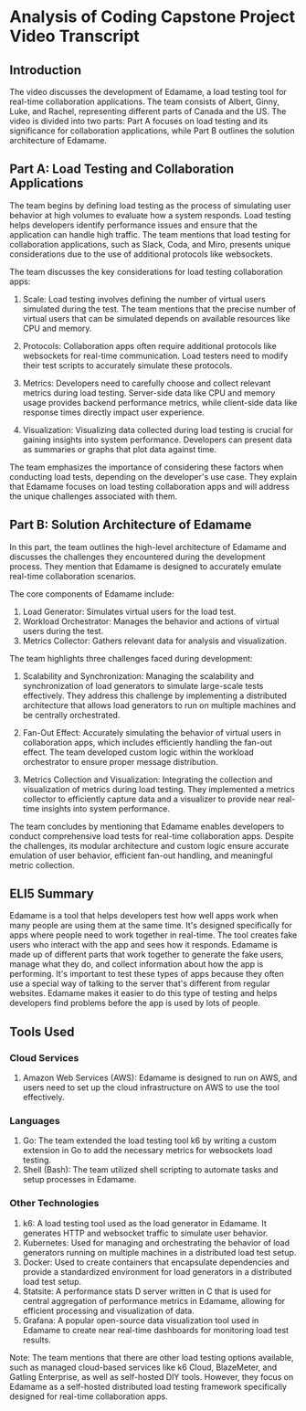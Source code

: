 # Analysis of Coding Capstone Project Video Transcript

## Introduction

The video discusses the development of Edamame, a load testing tool for real-time collaboration applications. The team consists of Albert, Ginny, Luke, and Rachel, representing different parts of Canada and the US. The video is divided into two parts: Part A focuses on load testing and its significance for collaboration applications, while Part B outlines the solution architecture of Edamame.

## Part A: Load Testing and Collaboration Applications

The team begins by defining load testing as the process of simulating user behavior at high volumes to evaluate how a system responds. Load testing helps developers identify performance issues and ensure that the application can handle high traffic. The team mentions that load testing for collaboration applications, such as Slack, Coda, and Miro, presents unique considerations due to the use of additional protocols like websockets.

The team discusses the key considerations for load testing collaboration apps:

1. Scale: Load testing involves defining the number of virtual users simulated during the test. The team mentions that the precise number of virtual users that can be simulated depends on available resources like CPU and memory.

2. Protocols: Collaboration apps often require additional protocols like websockets for real-time communication. Load testers need to modify their test scripts to accurately simulate these protocols.

3. Metrics: Developers need to carefully choose and collect relevant metrics during load testing. Server-side data like CPU and memory usage provides backend performance metrics, while client-side data like response times directly impact user experience.

4. Visualization: Visualizing data collected during load testing is crucial for gaining insights into system performance. Developers can present data as summaries or graphs that plot data against time.

The team emphasizes the importance of considering these factors when conducting load tests, depending on the developer's use case. They explain that Edamame focuses on load testing collaboration apps and will address the unique challenges associated with them.

## Part B: Solution Architecture of Edamame

In this part, the team outlines the high-level architecture of Edamame and discusses the challenges they encountered during the development process. They mention that Edamame is designed to accurately emulate real-time collaboration scenarios.

The core components of Edamame include:

1. Load Generator: Simulates virtual users for the load test.
2. Workload Orchestrator: Manages the behavior and actions of virtual users during the test.
3. Metrics Collector: Gathers relevant data for analysis and visualization.

The team highlights three challenges faced during development:

1. Scalability and Synchronization: Managing the scalability and synchronization of load generators to simulate large-scale tests effectively. They address this challenge by implementing a distributed architecture that allows load generators to run on multiple machines and be centrally orchestrated.

2. Fan-Out Effect: Accurately simulating the behavior of virtual users in collaboration apps, which includes efficiently handling the fan-out effect. The team developed custom logic within the workload orchestrator to ensure proper message distribution.

3. Metrics Collection and Visualization: Integrating the collection and visualization of metrics during load testing. They implemented a metrics collector to efficiently capture data and a visualizer to provide near real-time insights into system performance.

The team concludes by mentioning that Edamame enables developers to conduct comprehensive load tests for real-time collaboration apps. Despite the challenges, its modular architecture and custom logic ensure accurate emulation of user behavior, efficient fan-out handling, and meaningful metric collection.

## ELI5 Summary

Edamame is a tool that helps developers test how well apps work when many people are using them at the same time. It's designed specifically for apps where people need to work together in real-time. The tool creates fake users who interact with the app and sees how it responds. Edamame is made up of different parts that work together to generate the fake users, manage what they do, and collect information about how the app is performing. It's important to test these types of apps because they often use a special way of talking to the server that's different from regular websites. Edamame makes it easier to do this type of testing and helps developers find problems before the app is used by lots of people.

## Tools Used

### Cloud Services
1. Amazon Web Services (AWS): Edamame is designed to run on AWS, and users need to set up the cloud infrastructure on AWS to use the tool effectively.

### Languages
1. Go: The team extended the load testing tool k6 by writing a custom extension in Go to add the necessary metrics for websockets load testing.
2. Shell (Bash): The team utilized shell scripting to automate tasks and setup processes in Edamame.

### Other Technologies
1. k6: A load testing tool used as the load generator in Edamame. It generates HTTP and websocket traffic to simulate user behavior.
2. Kubernetes: Used for managing and orchestrating the behavior of load generators running on multiple machines in a distributed load test setup.
3. Docker: Used to create containers that encapsulate dependencies and provide a standardized environment for load generators in a distributed load test setup.
4. Statsite: A performance stats D server written in C that is used for central aggregation of performance metrics in Edamame, allowing for efficient processing and visualization of data.
5. Grafana: A popular open-source data visualization tool used in Edamame to create near real-time dashboards for monitoring load test results.

Note: The team mentions that there are other load testing options available, such as managed cloud-based services like k6 Cloud, BlazeMeter, and Gatling Enterprise, as well as self-hosted DIY tools. However, they focus on Edamame as a self-hosted distributed load testing framework specifically designed for real-time collaboration apps.